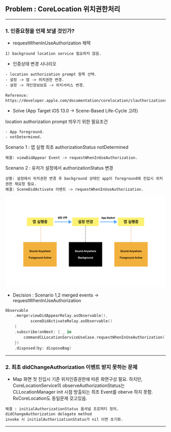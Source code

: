 ## Problem : CoreLocation 위치권한처리

---

### 1. 인증요청을 언제 보낼 것인가?

- requestWhenInUseAuthorization 채택

```
1) background location service 필요하지 않음.
```

- 인증상태 변경 시나리오

```
- location authorization prompt 항목 선택.
- 설정 -> 앱 -> 위치권한 변경.
- 설정 -> 개인정보보호 -> 위치서비스 변경.

Reference: https://developer.apple.com/documentation/corelocation/clauthorizationstatus/denied
```

- Solve (App Target iOS 13.0 -> Scene-Based Life-Cycle 고려)

location authorization prompt 띄우기 위한 필요조건
```
- App foreground. 
- notDetermined.
```

Scenario 1 : 앱 실행 최초 authorizationStatus notDetermined

```
해결: viewDidAppear Event -> requestWhenInUseAuthorization.
```

Scenario 2 : 유저가 설정에서 authorizationStatus 변경

```
상황: 설정에서 위치권한 변경 후 background 상태인 app이 foreground에 진입시 위치권한 재요청 필요.
해결: SceneDidActivate 이벤트 -> requestWhenInUseAuthorization.
```

![](./Images/001_1.jpeg)

- Decision : Scenario 1,2 merged events -> requestWhenInUseAuthorization

```swift
Observable
    .merge(viewDidAppearRelay.asObservable(),
           sceneDidActivateRelay.asObservable()
    )
    .subscribe(onNext: { _ in
        commandCLLocationServiceUseCase.requestWhenInUseAuthorization()
    })
    .disposed(by: disposeBag)
```

---

### 2. 최초 didChangeAuthorization 이벤트 받지 못하는 문제

- Map 화면 첫 진입시 기존 위치인증권한에 따른 화면구성 필요. 하지만, CoreLocationService의 observeAuthorizationStatus는
CLLocationManager init 시점 방출되는 최초 Event를 oberve 하지 못함. RxCoreLocation도 동일문제 갖고있음.

```
해결 : initialAuthorizationStatus 옵셔널 프로퍼티 정의. didChangeAuthorization delegate method
invoke 시 initialAuthorizationStatus가 nil 이면 초기화.
```

---
